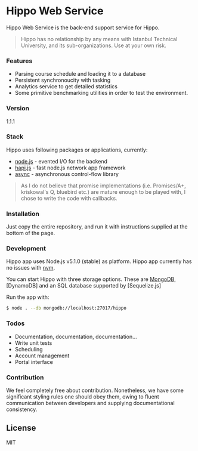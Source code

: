 # Hippo Web Service

Hippo Web Service is the back-end support service for Hippo.

> Hippo has no relationship by any means with Istanbul Technical University, and its sub-organizations. Use at your own risk.

### Features

  - Parsing course schedule and loading it to a database
  - Persistent synchronoucity with tasking
  - Analytics service to get detailed statistics
  - Some primitive benchmarking utilities in order to test the environment.

### Version
1.1.1

### Stack

Hippo uses following packages or applications, currently:

* [node.js] - evented I/O for the backend
* [hapi.js] - fast node.js network app framework
* [async] - asynchronous control-flow library

> As I do not believe that promise implementations (i.e. Promises/A+, kriskowal's Q, bluebird etc.) are mature enough to be played with, I chose to write the code with callbacks.

### Installation

Just copy the entire repository, and run it with instructions supplied at the bottom of the page.

### Development

Hippo app uses Node.js v5.1.0 (stable) as platform. Hippo app currently has no issues with [nvm].

You can start Hippo with three storage options. These are [MongoDB], [DynamoDB] and an SQL database supported by [Sequelize.js]

Run the app with:
```sh
$ node . --db mongodb://localhost:27017/hippo
```

### Todos

 - Documentation, documentation, documentation...
 - Write unit tests
 - Scheduling
 - Account management
 - Portal interface
 
### Contribution

We feel completely free about contribution. Nonetheless, we have some significant styling rules one should obey them, owing to fluent communication between developers and supplying documentational consistency.

License
----

MIT

   
   [node.js]: <http://nodejs.org>
   [hapi.js]: <https://github.com/hapijs/hapi>
   [async]: <https://github.com/caolan/async#parallel>
   [nvm]: <https://www.npmjs.com/package/nvm>
   [MongoDB]: <https://www.mongodb.org>


 
